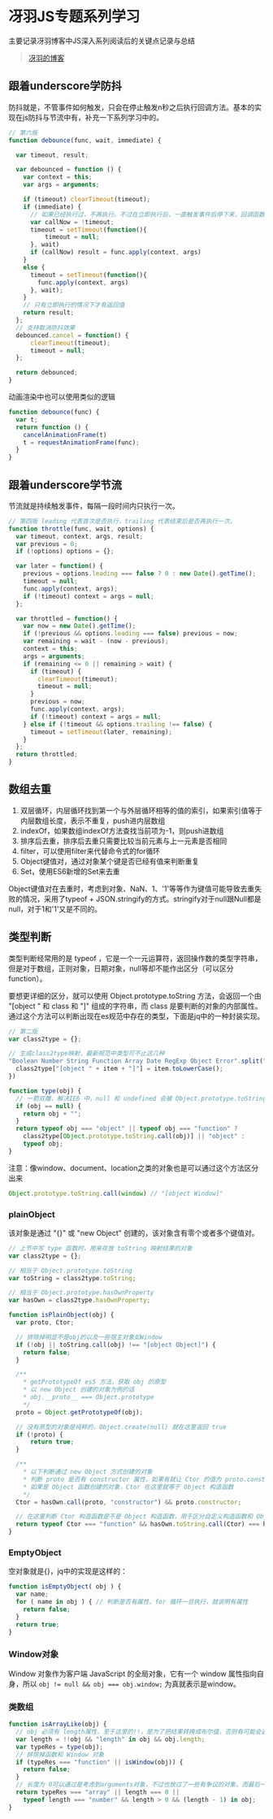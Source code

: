 # 冴羽JS专题系列学习

主要记录冴羽博客中JS深入系列阅读后的关键点记录与总结

>[冴羽的博客](https://github.com/mqyqingfeng/Blog)

## 跟着underscore学防抖

防抖就是，不管事件如何触发，只会在停止触发n秒之后执行回调方法。基本的实现在js防抖与节流中有，补充一下系列学习中的。

```js
// 第六版
function debounce(func, wait, immediate) {

  var timeout, result;

  var debounced = function () {
    var context = this;
    var args = arguments;

    if (timeout) clearTimeout(timeout);
    if (immediate) {
      // 如果已经执行过，不再执行。不过在立即执行后，一直触发事件后停下来，回调函数是不会再执行的，想要执行的话，可以timeout重置前，调用一次
      var callNow = !timeout;
      timeout = setTimeout(function(){
          timeout = null;
      }, wait)
      if (callNow) result = func.apply(context, args)
    }
    else {
      timeout = setTimeout(function(){
        func.apply(context, args)
      }, wait);
    }
    // 只有立即执行的情况下才有返回值
    return result;
  };
  // 支持取消防抖效果
  debounced.cancel = function() {
      clearTimeout(timeout);
      timeout = null;
  };

  return debounced;
}
```

动画渲染中也可以使用类似的逻辑

```js
function debounce(func) {
  var t;
  return function () {
    cancelAnimationFrame(t)
    t = requestAnimationFrame(func);
  }
}
```

## 跟着underscore学节流

节流就是持续触发事件，每隔一段时间内只执行一次。

```js
// 第四版 leading 代表首次是否执行，trailing 代表结束后是否再执行一次。
function throttle(func, wait, options) {
  var timeout, context, args, result;
  var previous = 0;
  if (!options) options = {};

  var later = function() {
    previous = options.leading === false ? 0 : new Date().getTime();
    timeout = null;
    func.apply(context, args);
    if (!timeout) context = args = null;
  };

  var throttled = function() {
    var now = new Date().getTime();
    if (!previous && options.leading === false) previous = now;
    var remaining = wait - (now - previous);
    context = this;
    args = arguments;
    if (remaining <= 0 || remaining > wait) {
      if (timeout) {
        clearTimeout(timeout);
        timeout = null;
      }
      previous = now;
      func.apply(context, args);
      if (!timeout) context = args = null;
    } else if (!timeout && options.trailing !== false) {
      timeout = setTimeout(later, remaining);
    }
  };
  return throttled;
}
```

## 数组去重

1. 双层循环，内层循环找到第一个与外层循环相等的值的索引，如果索引值等于内层数组长度，表示不重复，push进内层数组
2. indexOf，如果数组indexOf方法查找当前项为-1，则push进数组
3. 排序后去重，排序后去重只需要比较当前元素与上一元素是否相同
4. filter，可以使用filter来代替命令式的for循环
5. Object键值对，通过对象某个键是否已经有值来判断重复
6. Set，使用ES6新增的Set来去重

Object键值对在去重时，考虑到对象、NaN、1、'1'等等作为键值可能导致去重失败的情况，采用了typeof + JSON.stringify的方式。stringify对于null跟Null都是null，对于1和'1'又是不同的。

## 类型判断

类型判断经常用的是 typeof ，它是一个一元运算符，返回操作数的类型字符串，但是对于数组，正则对象，日期对象，null等却不能作出区分（可以区分function）。

要想更详细的区分，就可以使用 Object.prototype.toString 方法，会返回一个由 "[object " 和 class 和 "]" 组成的字符串，而 class 是要判断的对象的内部属性。通过这个方法可以判断出现在es规范中存在的类型，下面是jq中的一种封装实现。

```js
// 第二版
var class2type = {};

// 生成class2type映射，最新规范中类型可不止这几种
"Boolean Number String Function Array Date RegExp Object Error".split(" ").map(function(item, index) {
  class2type["[object " + item + "]"] = item.toLowerCase();
})

function type(obj) {
  // 一箭双雕，解决IE6 中，null 和 undefined 会被 Object.prototype.toString 识别成 [object Object]
  if (obj == null) {
    return obj + "";
  }
  return typeof obj === "object" || typeof obj === "function" ?
    class2type[Object.prototype.toString.call(obj)] || "object" :
    typeof obj;
}
```

注意：像window、document、location之类的对象也是可以通过这个方法区分出来

```js
Object.prototype.toString.call(window) // "[object Window]"
```

### plainObject

该对象是通过 "{}" 或 "new Object" 创建的，该对象含有零个或者多个键值对。

```js
// 上节中写 type 函数时，用来存放 toString 映射结果的对象
var class2type = {};

// 相当于 Object.prototype.toString
var toString = class2type.toString;

// 相当于 Object.prototype.hasOwnProperty
var hasOwn = class2type.hasOwnProperty;

function isPlainObject(obj) {
  var proto, Ctor;

  // 排除掉明显不是obj的以及一些宿主对象如Window
  if (!obj || toString.call(obj) !== "[object Object]") {
    return false;
  }

  /**
    * getPrototypeOf es5 方法，获取 obj 的原型
    * 以 new Object 创建的对象为例的话
    * obj.__proto__ === Object.prototype
    */
  proto = Object.getPrototypeOf(obj);

  // 没有原型的对象是纯粹的，Object.create(null) 就在这里返回 true
  if (!proto) {
      return true;
  }

  /**
    * 以下判断通过 new Object 方式创建的对象
    * 判断 proto 是否有 constructor 属性，如果有就让 Ctor 的值为 proto.constructor
    * 如果是 Object 函数创建的对象，Ctor 在这里就等于 Object 构造函数
    */
  Ctor = hasOwn.call(proto, "constructor") && proto.constructor;

  // 在这里判断 Ctor 构造函数是不是 Object 构造函数，用于区分自定义构造函数和 Object 构造函数
  return typeof Ctor === "function" && hasOwn.toString.call(Ctor) === hasOwn.toString.call(Object);
}
```

### EmptyObject

空对象就是{}，jq中的实现是这样的：

```js
function isEmptyObject( obj ) {
  var name;
  for ( name in obj ) { // 判断是否有属性，for 循环一旦执行，就说明有属性
    return false;
  }
  return true;
}
```

### Window对象

Window 对象作为客户端 JavaScript 的全局对象，它有一个 window 属性指向自身，所以 `obj != null && obj === obj.window;` 为真就表示是window。

### 类数组

```js
function isArrayLike(obj) {
  // obj 必须有 length属性，至于这里的!!，是为了把结果转换成布尔值，否则有可能会返回obj的原值
  var length = !!obj && "length" in obj && obj.length;
  var typeRes = type(obj);
  // 排除掉函数和 Window 对象
  if (typeRes === "function" || isWindow(obj)) {
    return false;
  }
  // 长度为 0可以通过是考虑到arguments对象，不过也放过了一些有争议的对象。而最后一个条件length 是数字，并且 length > 0 且最后一个元素存在。
  return typeRes === "array" || length === 0 ||
    typeof length === "number" && length > 0 && (length - 1) in obj;
}
```
